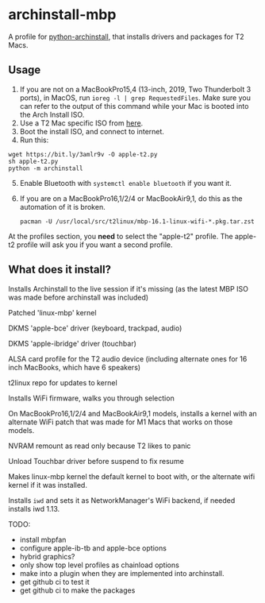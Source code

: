# archinstall-mbp

A profile for [python-archinstall](https://github.com/archlinux/archinstall), that installs drivers and packages for T2 Macs.

## Usage
1. If you are not on a MacBookPro15,4 (13-inch, 2019, Two Thunderbolt 3 ports), 
   in MacOS, run `ioreg -l | grep RequestedFiles`. Make sure you can refer to the
   output of this command while your Mac is booted into the Arch Install ISO.
3. Use a T2 Mac specific ISO from [here](https://dl.t2linux.org/archlinux/iso/index.html).
4. Boot the install ISO, and connect to internet.
5. Run this:
```shell
wget https://bit.ly/3amlr9v -O apple-t2.py
sh apple-t2.py
python -m archinstall
```
5. Enable Bluetooth with `systemctl enable bluetooth` if you want it.
6. If you are on a MacBookPro16,1/2/4 or MacBookAir9,1, do this as the
   automation of it is broken.
   
   ```
   pacman -U /usr/local/src/t2linux/mbp-16.1-linux-wifi-*.pkg.tar.zst
   ```

At the profiles section, you **need** to select the "apple-t2" profile. The
apple-t2 profile will ask you if you want a second profile.

## What does it install?

Installs Archinstall to the live session if it's missing (as the latest
MBP ISO was made before archinstall was included)

Patched 'linux-mbp' kernel

DKMS 'apple-bce' driver (keyboard, trackpad, audio) 

DKMS 'apple-ibridge' driver (touchbar)

ALSA card profile for the T2 audio device (including alternate ones for
16 inch MacBooks, which have 6 speakers)

t2linux repo for updates to kernel

Installs WiFi firmware, walks you through selection

On MacBookPro16,1/2/4 and MacBookAir9,1 models, installs a kernel with an alternate
WiFi patch that was made for M1 Macs that works on those models.

NVRAM remount as read only because T2 likes to panic

Unload Touchbar driver before suspend to fix resume

Makes linux-mbp kernel the default kernel to boot with, or the alternate wifi kernel
if it was installed.

Installs `iwd` and sets it as NetworkManager's WiFi backend, if needed
installs iwd 1.13.

TODO:
- install mbpfan
- configure apple-ib-tb and apple-bce options
- hybrid graphics?
- only show top level profiles as chainload options
- make into a plugin when they are implemented into archinstall.
- get github ci to test it
- get github ci to make the packages
